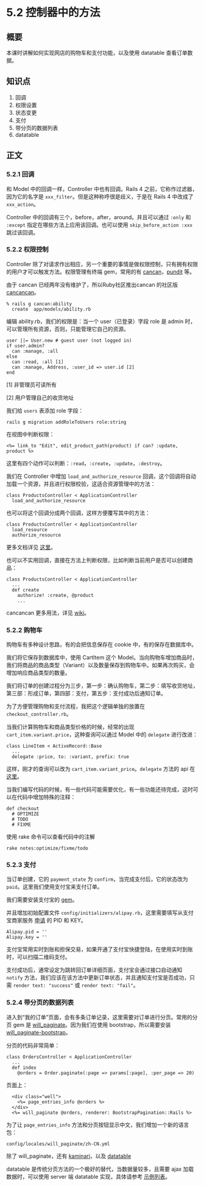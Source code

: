 # 5.2 控制器中的方法

## 概要

本课时讲解如何实现网店的购物车和支付功能，以及使用 datatable 查看订单数据。

## 知识点

1. 回调
1. 权限设置
2. 状态变更
3. 支付
4. 带分页的数据列表
5. datatable

## 正文

### 5.2.1 回调

和 Model 中的回调一样，Controller 中也有回调。Rails 4 之前，它称作过滤器，因为它的名字是 `xxx_filter`。但是这种称呼很是歧义，于是在 Rails 4 中改成了 `xxx_action`。

Controller 中的回调有三个，before，after，around。并且可以通过 `:only` 和 `:except` 指定在哪些方法上应用该回调。也可以使用 `skip_before_action :xxx` 跳过该回调。


### 5.2.2 权限控制

Controller 除了对请求作出相应，另一个重要的事情是做权限控制，只有拥有权限的用户才可以触发方法。权限管理有终端 gem，常用的有 [cancan](https://github.com/ryanb/cancan)，[pundit](https://github.com/elabs/pundit) 等。

由于 cancan 已经两年没有维护了，所以Ruby社区推出cancan 的社区版 [cancancan](https://github.com/CanCanCommunity/cancancan)。

```
% rails g cancan:ability
  create  app/models/ability.rb
```

编辑 ability.rb，我们的权限是：当一个 user（已登录）字段 role 是 admin 时，可以管理所有资源，否则，只能管理它自己的资源。

```
user ||= User.new # guest user (not logged in)
if user.admin?
  can :manage, :all
else
  can :read, :all [1]
  can :manage, Address, :user_id => user.id [2]
end
```

[1] 非管理员可读所有

[2] 用户管理自己的收货地址

我们给 `users` 表添加 role 字段：

```
rails g migration addRoleToUsers role:string
```

在视图中判断权限：

```
<%= link_to "Edit", edit_product_path(product) if can? :update, product %>
```

这里有四个动作可以判断：`:read`，`:create`，`:update`，`:destroy`。

我们在 Controller 中增加 `load_and_authorize_resource` 回调，这个回调将自动加载一个资源，并且进行权限校验，这适合资源管理中的方法：

```
class ProductsController < ApplicationController
  load_and_authorize_resource
```

也可以将这个回调分成两个回调，这样方便覆写其中的方法：

```
class ProductsController < ApplicationController
  load_resource
  authorize_resource
```

更多文档详见 [这里](https://github.com/CanCanCommunity/cancancan/wiki/authorizing-controller-actions)。


也可以不实用回调，直接在方法上判断权限，比如判断当前用户是否可以创建商品：

```
class ProductsController < ApplicationController
  ...
  def create
    authorize! :create, @product
    ...
```

cancancan 更多用法，详见 [wiki](https://github.com/CanCanCommunity/cancancan/wiki)。

### 5.2.2 购物车

购物车有多种设计思路，有的会把信息保存在 cookie 中，有的保存在数据库中。

我们将它保存到数据库中，使用 CartItem 这个 Model。当向购物车增加商品时，我们将商品的商品类型（Variant）以及数量保存到购物车中。如果再次购买，会增加响应商品类型的数量。

我们将订单的创建过程分为三步，第一步：确认购物车，第二步：填写收货地址，第三部：形成订单，第四部：支付，第五步：支付成功后通知订单。

为了方便管理购物和支付流程，我把这个逻辑单独的放置在 `checkout_controller.rb`。

当我们计算购物车和商品类型价格的时候，经常的出现 `cart_item.variant.price`，这种查询可以通过 Model 中的 `delegate` 进行改进：

```
class LineItem < ActiveRecord::Base
  ...
  delegate :price, to: :variant, prefix: true
```

这样，刚才的查询可以改为 `cart_item.variant_price`。`delegate` 方法的 api 在 [这里](http://api.rubyonrails.org/classes/Module.html#method-i-delegate)。

当我们编写代码的时候，有一些代码可能需要优化，有一些功能还待完成，这时可以在代码中增加特殊的注释：

```
def checkout
  # OPTIMIZE
  # TODO
  # FIXME
```

使用 rake 命令可以查看代码中的注解 

```
rake notes:optimize/fixme/todo
```

### 5.2.3 支付

当订单创建，它的 `payment_state` 为 `confirm`，当完成支付后，它的状态改为 `paid`。这里我们使用支付宝来支付订单。

我们需要安装支付宝的 [gem](https://github.com/chloerei/alipay)。

并且增加初始配置文件 `config/initializers/alipay.rb`，这里需要填写从支付宝商家服务 [申请](https://app.alipay.com/market/index.htm) 的 PID 和 KEY。

```
Alipay.pid = ''
Alipay.key = ''
```

支付宝常用实时到账和担保交易，如果开通了支付宝快捷登陆，在使用实时到账时，可以扫描二维码支付。

支付成功后，通常设定为跳转回订单详细页面，支付宝会通过接口自动通知 `notify` 方法，我们应该在该方法中更新订单状态，并且通知支付宝是否成功，只需 `render text: "success"` 或 `render text: "fail"`。

### 5.2.4 带分页的数据列表

进入到“我的订单”页面，会有多条订单记录，这里需要对订单进行分页。常用的分页 gem 是 [will_paginate](https://github.com/mislav/will_paginate)。因为我们在使用 bootstrap，所以需要安装 [will_paginate-bootstrap](https://github.com/bootstrap-ruby/will_paginate-bootstrap)。

分页的代码非常简单：

```
class OrdersController < ApplicationController
  ...
  def index
    @orders = Order.paginate(:page => params[:page], :per_page => 20)
```

页面上：

```
  <div class="well">
    <%= page_entries_info @orders %>
  </div>
  <%= will_paginate @orders, renderer: BootstrapPagination::Rails %>
```

为了让 `page_entries_info` 方法和分页按钮显示中文，我们增加一个新的语言包：

```
config/locales/will_paginate/zh-CN.yml
```

除了 will_paginate，还有 [kaminari](https://github.com/amatsuda/kaminari)，以及 [datatable](https://datatables.net)

datatable 是传统分页方法的一个极好的替代，当数据量较多，且需要 ajax 加载数据时，可以使用 server 端 datatable 实现，具体请参考 [示例列表](www.datatables.net/examples/server_side/simple.html)。

